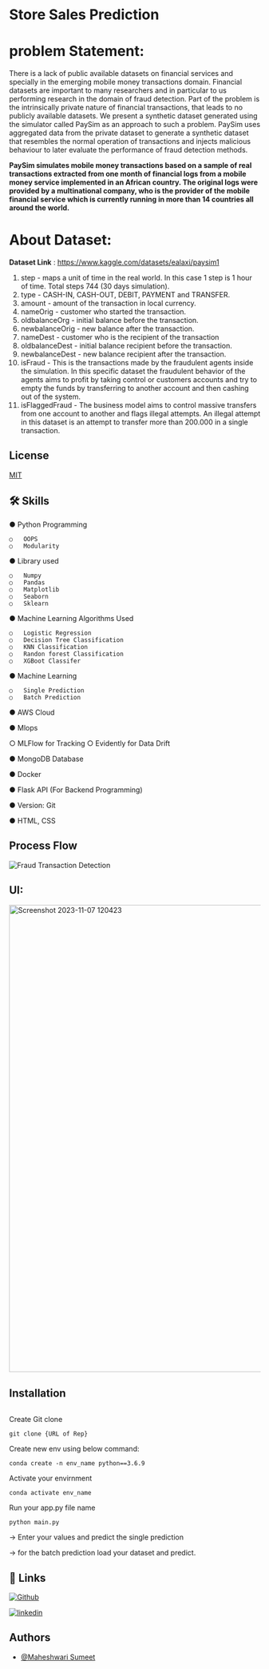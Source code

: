 
# Store Sales Prediction 

# problem Statement:
There is a lack of public available datasets on financial services and specially in the emerging mobile money transactions domain. Financial datasets are important to many researchers and in particular to us performing research in the domain of fraud detection. Part of the problem is the intrinsically private nature of financial transactions, that leads to no publicly available datasets.
We present a synthetic dataset generated using the simulator called PaySim as an approach to such a problem. PaySim uses aggregated data from the private dataset to generate a synthetic dataset that resembles the normal operation of transactions and injects malicious behaviour to later evaluate the performance of fraud detection methods.

**PaySim simulates mobile money transactions based on a sample of real transactions extracted from one month of financial logs from a mobile money service implemented in an African country. The original logs were provided by a multinational company, who is the provider of the mobile financial service which is currently running in more than 14 countries all around the world.**

# About Dataset:
  **Dataset Link** : https://www.kaggle.com/datasets/ealaxi/paysim1
1. step - maps a unit of time in the real world. In this case 1 step is 1 hour of time. Total steps 744 (30 days simulation).
2. type - CASH-IN, CASH-OUT, DEBIT, PAYMENT and TRANSFER.
3. amount - amount of the transaction in local currency.
4. nameOrig - customer who started the transaction.
5. oldbalanceOrg - initial balance before the transaction.
6. newbalanceOrig - new balance after the transaction.
7. nameDest - customer who is the recipient of the transaction
8. oldbalanceDest - initial balance recipient before the transaction. 
9. newbalanceDest - new balance recipient after the transaction.
10. isFraud - This is the transactions made by the fraudulent agents inside the simulation. In this specific dataset the fraudulent behavior of the agents aims to profit by taking control or customers accounts and try to empty the funds by transferring to another account and then cashing out of the system.
11. isFlaggedFraud - The business model aims to control massive transfers from one account to another and flags illegal attempts. An illegal attempt in this dataset is an attempt to transfer more than 200.000 in a single transaction.



## License

[MIT](https://choosealicense.com/licenses/mit/)


## 🛠 Skills
●	Python Programming

    ○	OOPS
    ○	Modularity

●	Library used

    ○	Numpy
    ○	Pandas
    ○	Matplotlib
    ○	Seaborn
    ○	Sklearn
●	Machine Learning Algorithms Used

    ○	Logistic Regression 
    ○	Decision Tree Classification
    ○	KNN Classification
    ○	Randon forest Classification
    ○	XGBoot Classifer


●	Machine Learning

    ○	Single Prediction
    ○	Batch Prediction

●	AWS Cloud

●	Mlops

  ○ MLFlow for Tracking
  ○ Evidently for Data Drift

●	MongoDB Database

●	Docker

●	Flask API (For Backend Programming)

●	Version: Git 

●	HTML, CSS


## Process Flow
![Fraud Transaction Detection](https://github.com/sumeet0701/US-Visa-Prediction/assets/63961794/12524a0e-e36f-4254-9a97-661fe5636e80)

## UI:

<img width="935" alt="Screenshot 2023-11-07 120423" src="https://github.com/sumeet0701/fraud_transaction_Detection/assets/63961794/7a127516-7392-4b69-b6f0-e3589913cdf5">


## Installation

```bash


```
  Create Git clone
  ```
  git clone {URL of Rep}
  ```
  Create new env using below command:
  ```
  conda create -n env_name python==3.6.9
  ```
  Activate your envirnment
  ```
  conda activate env_name
  ```
  Run your app.py file name
  ```
  python main.py

  ```
  -> Enter your values and predict the single prediction

  -> for the batch prediction load your dataset and predict.


## 🔗 Links
[![Github](https://img.shields.io/badge/GitHub-000?style=for-the-badge&logo=ko-fi&logoColor=white)](https://github.com/sumeet0701/)

[![linkedin](https://img.shields.io/badge/linkedin-0A66C2?style=for-the-badge&logo=linkedin&logoColor=white)](https://www.linkedin.com/in/sumeet-maheshwari/)



## Authors

- [@Maheshwari Sumeet](https://github.com/sumeet0701)

